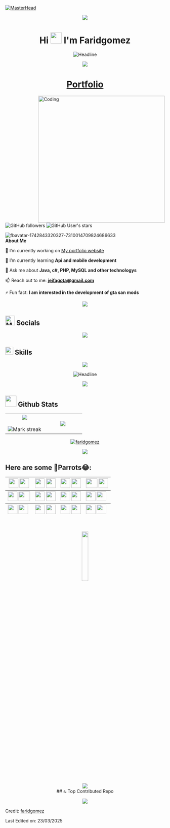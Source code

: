 [![MasterHead](https://ibb.co/RGg7pR7C)](https://github.com/faridgomez)

<p  align="center">
  <img src="user-images.githubusercontent.com/73097560/115834477-dbab4500-a447-11eb-908a-139a6edaec5c.gif">             
  <br>

<h1 align="center">Hi <img src="https://media.giphy.com/media/hvRJCLFzcasrR4ia7z/giphy.gif" width="35"> I'm Faridgomez</h1>
 
<div align=center>
        <img src="https://readme-typing-svg.herokuapp.com?color=%961DF7&size=32&center=true&vCenter=true&width=600&height=50&lines=Android+and+Web+Developer;Software+Science+Student;Freelancer;Open-Source+Enthusiast" alt="Headline" />
    </div>  
    <p  align="center">
      <img src="https://user-images.githubusercontent.com/73097560/115834477-dbab4500-a447-11eb-908a-139a6edaec5c.gif">             
      <br>

    
<p align="center"><a href="https://github.com/faridgomez"><h1 align="center">Portfolio</h1></a></p>
<img align="right" alt="Coding" width="400" height="400" src="https://i.ibb.co/Jjz72ttr/giphy-2.gif">




![GitHub followers](https://img.shields.io/github/followers/faridgomez?style=social) ![GitHub User's stars](https://img.shields.io/github/stars/faridgomez?style=social)<img src="https://komarev.com/ghpvc/?username=faridgomez" alt="" />

<picture><img src="https://i.ibb.co/XxzXJr1x/fbavatar-1742843320327-7310014709824686633.png" alt="fbavatar-1742843320327-7310014709824686633" border="0"></picture> <br> **About Me**


 🔭 I’m currently working on [My portfolio website](https://github.com/faridgomez)

 🌱 I’m currently learning **Api and mobile development**

 💬 Ask me about **Java, c#, PHP, MySQL and other technologys**

 📫 Reach out to me: **jeifagota@gmail.com**

 ⚡ Fun fact: **I am interested in the development of gta san mods**

 <p  align="center">
<img src="https://user-images.githubusercontent.com/73097560/115834477-dbab4500-a447-11eb-908a-139a6edaec5c.gif">             
<br>

## <img src="https://cdn-icons-png.flaticon.com/512/2065/2065157.png" alt="Medios de comunicación social icono gratis" title="Medios de comunicación social icono gratis" width=30px><b> Socials</b>
 
<p align="center">
  <a href="https://www.linkedin.com/in/jeisson-gomez-tabares-9b7715295">
    <img src="https://skillicons.dev/icons?i=linkedin" />
  </a>
</p>


## <img src="https://media2.giphy.com/media/QssGEmpkyEOhBCb7e1/giphy.gif?cid=ecf05e47a0n3gi1bfqntqmob8g9aid1oyj2wr3ds3mg700bl&rid=giphy.gif" width ="25"> <b>  Skills</b> 
<p align="center">
  <a href="https://skillicons.dev">
    <img src="https://skillicons.dev/icons?i=java,spring,cs,cpp,php,py,mysql,html,css,bootstrap,js,linux,postman,vscode,github" />
  </a>
</p>


 
<div align=center>
  <img src="https://readme-typing-svg.herokuapp.com?color=%961DF7&size=36&center=true&vCenter=true&width=600&height=50&lines=Veni;vidi;vici" alt="Headline" />
</div>  


<p  align="center">
<img src="https://user-images.githubusercontent.com/73097560/115834477-dbab4500-a447-11eb-908a-139a6edaec5c.gif">             
<br>

## <img src="https://media.giphy.com/media/iY8CRBdQXODJSCERIr/giphy.gif" width="35"><b> Github Stats </b>
<!--- stats & Trophy (start) -->
<p align="center">
  <!--- stats (start) -->
<table align="center">
<tr border="none">
<td width="50%" align="center">
  
  <img  align="center"  src="https://github-readme-stats.vercel.app/api?username=faridgomez&theme=midnight-purple&show_icons=true&count_private=true" />
  <br></br>
  <img  title="🔥 Get streak stats for your profile at git.io/streak-stats" alt="Mark streak" src="https://github-readme-streak-stats.herokuapp.com/?user=faridgomez&theme=midnight-purple&hide_border=false" /> 
</td>

<td width="50%" align="center">

  <img  align="center"  src="https://github-readme-stats.anuraghazra1.vercel.app/api/top-langs/?username=faridgomez&theme=midnight-purple&hide_border=false&no-bg=true&no-frame=true&langs_count=10"/>
  
  </td>
</tr>
</table>
<!--- stats (end) -->

<!--- trophy (start) -->
<p align="center"> <a href="https://github.com/ryo-ma/github-profile-trophy"><img src="https://github-profile-trophy.vercel.app/?username=faridgomez&layout=compact&theme=radical&column=7&row=1&margin-w=15&margin-h=15" alt="faridgomez" /></a> </p>
<!--- trophy (end) -->


</p>        
<!--- stats (end) -->

<p  align="center">
<img src="https://user-images.githubusercontent.com/73097560/115834477-dbab4500-a447-11eb-908a-139a6edaec5c.gif">             
<br>




## Here are some 🦜Parrots😂:
<div>
  <table align="center">
    <thead>
        <tr>
            <th>
            <img src="https://cultofthepartyparrot.com/parrots/hd/githubparrot.gif" width="30" height="30"/>
            <img src="https://cultofthepartyparrot.com/flags/hd/colombiaparrot.gif" width="30" height="30"/>
            </th>
            <th>
            <img src="https://cultofthepartyparrot.com/parrots/hd/jumpingparrot.gif" width="30" height="30"/>
            <img src="https://cultofthepartyparrot.com/parrots/hd/opensourceparrot.gif" width="30" height="30"/>
            </th>
            <th>
            <img src="https://cultofthepartyparrot.com/parrots/hd/dealwithitnowparrot.gif" width="30" height="30"/>
            <img src="https://cultofthepartyparrot.com/parrots/hd/hypnoparrotlight.gif" width="30" height="30"/>
            </th>
            <th>
            <img src="https://cultofthepartyparrot.com/parrots/asyncparrot.gif" width="36" height="30"/>
            <img src="https://cultofthepartyparrot.com/parrots/hd/60fpsparrot.gif" width="30" height="30"/>
            </th>
        </tr>
    </thead>
    <tbody>
        <tr>
            <td><img src="https://cultofthepartyparrot.com/parrots/databaseparrot.gif" width="30" height="30"/>
            <img src="https://cultofthepartyparrot.com/parrots/fixparrot.gif" width="36" height="30"/></td>
            <td><img src="https://cultofthepartyparrot.com/parrots/hd/laptop_parrot.gif" width="30" height="30"/>
            <img src="https://cultofthepartyparrot.com/parrots/hd/spinningparrot.gif" width="30" height="30"/></td>
            <td><img src="https://cultofthepartyparrot.com/parrots/hd/levitationparrot.gif" width="30" height="30"/>
            <img src="https://cultofthepartyparrot.com/parrots/hd/meldparrot.gif" width="30" height="30"/></td>
            <td><img src="https://cultofthepartyparrot.com/parrots/slomoparrot.gif" width="30" height="30"/>
            <img src="https://cultofthepartyparrot.com/parrots/hd/moonwalkingparrot.gif" width="30" height="30"/></td>
        </tr>
    </tbody>
    <tfoot>
        <tr>
            <td><img src="https://cultofthepartyparrot.com/parrots/hd/stableparrot.gif" width="30" height="30"/>
            <img src="https://cultofthepartyparrot.com/parrots/hd/scienceparrot.gif" width="30" height="30"/></td>
            <td><img src="https://cultofthepartyparrot.com/parrots/hd/pirateparrot.gif" width="30" height="30"/>
            <img src="https://cultofthepartyparrot.com/parrots/hd/footballparrot.gif" width="30" height="30"/></td>
            <td><img src="https://cultofthepartyparrot.com/parrots/hd/illuminatiparrot.gif" width="30" height="30"/>
            <img src="https://cultofthepartyparrot.com/parrots/hd/hypnoparrotdark.gif" width="30" height="30"/></td>
            <td><img src="https://cultofthepartyparrot.com/parrots/hd/mustacheparrot.gif" width="30" height="30"/>
            <img src="https://cultofthepartyparrot.com/parrots/hd/laptop_parrot.gif" width="30" height="30"/></td>
        </tr>
    </tfoot>
</table>
   
    
</div>
<br>
<p align="center">
<img src="https://media.giphy.com/media/jpVnC65DmYeyRL4LHS/giphy.gif" width="20%">
</p>

<p  align="center">
<img src="https://user-images.githubusercontent.com/73097560/115834477-dbab4500-a447-11eb-908a-139a6edaec5c.gif">             
<br>
## 🔝 Top Contributed Repo
<div>
<p align="center"><img src="https://github-contributor-stats.vercel.app/api?username=faridgomez&limit=5&theme=midnight-purple&combine_all_yearly_contributions=true"/>
</p>  
</div>





Credit: [faridgomez](https://github.com/faridgomez)

Last Edited on: 23/03/2025


